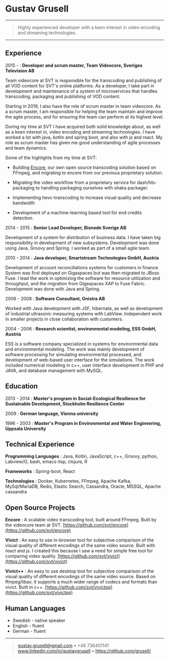 Gustav Grusell
============

----

> Highly experienced developer with a keen interest in video encoding and streaming technologies.

----

Experience
---------
2015 -
:    **Developer and scrum master, Team Videocore, Sveriges Television AB**

Team videocore at SVT is responsible for the transcoding and publishing of all VOD content for SVT's online platforms. As a developer, I take part in development and maintenance of a system of microservices that handles transcoding, packaging and publishing of VOD content.

Starting in 2019, I also have the role of scrum master in team videocore. As a scrum master, I am responsible for helping the team maintain and improve the agile process, and for ensuring the team can perform at its highest level.

During my time at SVT I have acquired both solid knowledge about, as well as a keen interest in, video encoding and streaming technologies. I have worked a lot with java, kotlin and spring boot, and also with js and react. My role as scrum master has given me good understanding of agile processes and team dynamics.

Some of the highlights from my time at SVT:

* Building [Encore](https://github.com/svt/encore), our own open source transcoding solution based
on FFmpeg, and migrating to encore from our previous proprietary solution.

* Migrating the video workflow from a proprietary service for dash/hls-packaging to handling packaging
ourselves with shaka packager.

* Implementing hevc-transcoding to increase visual quality and decrease bandwidth

* Development of a machine-learning based tool for end credits detection.

2014 - 2015
:   **Senior Lead Developer, Bisnode Sverige AB**

Development of a system for distribution of business data. I have taken big responsibility in development of new subsystems. Development was done using Java, Groovy and Spring. I worked as part of a small agile team.

2010 - 2014
:   **Java developer, Smartstream Technologies GmbH, Austria**

Development of account reconciliations systems for customers in finance. System was first deployed on Gigaspaces but was then migrated to JBoss Fuse. I lead the work in optimizing the software for resource utilization and throughput, and the migration from Gigaspaces XAP to Fuse Fabric. Development was done with Java and Spring.

2006 - 2008
:   **Software Consultant, Gnistra AB**

Worked with Java development with JSF, hibernate, as well as development of industrial ultrasonic measuring systems with LabView. Independent work in smaller projects in close collaboration with customers.

2004 - 2006
:   **Research scientist, environmental modeling, ESS GmbH, Austria**

ESS is a software company specialized in systems for environmental data and environmental modeling. The work was mainly development of software processing for simulating environmental processed, and development of web-based user interface for the simulations. The work included numerical modeling in c++, user interface development in PHP and JAVA, and database management with MySQL.

Education
---------

2013 - 2014
:   **Master's program in Social-Ecological Resilience for Sustainable Development, Stockholm Resilience Center**

2009
:   **German language, Vienna university**

1996 - 2003
:   **Master's Program in Environmental and Water Engineering, Uppsala University**

Technical Experience
--------------------

**Programming Languages**
:   Java, Kotlin, JavaScript, c++, Groovy, python, Labview/G, bash, emacs-lisp,
    clojure, R

**Frameworks**
:   Spring-boot, React

**Technologies**
:   Docker, Kubernetes, FFmpeg, Apache Kafka, MySql/MariaDB, Redis, Elastic Search, Cassandra, Oracle, MSSQL,
Apache cassandra

Open Source Projects
--------------------
**Encore**
:   A scalable video transcoding tool, built around FFmpeg. Built by the videocore team at SVT.
[https://github.com/svt/encore](https://github.com/svt/encore)

**Vivict**
:   An easy to use in-browser tool for subjective comparison of the visual quality of different encodings of the same video source. Built with react and js. I created this because I saw a need for simple free tool for comparing video quality. [https://github.com/svt/vivict](https://github.com/svt/vivict)

**Vivict++**
:   An easy to use desktop tool for subjective comparison of the visual quality of different encodings of the same video source. Based on ffmpeg/libav, it supports a much wider range of codecs and formats than vivict. Built in c++. [https://github.com/svt/vivictpp](https://github.com/svt/vivictpp)

Human Languages
----------------
* Swedish - native speaker
* English - fluent
* German - fluent

----

> <gustav.grusell@gmail.com> • +46 736401141
> www.linkedin.com/in/gustavgrusell • https://github.com/grusell/
